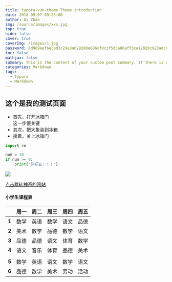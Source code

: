 ```yaml
---
title: typora-vue-theme Theme introduction
date: 2018-09-07 09:25:00
author: Qi Zhao
img: /source/images/xxx.jpg
top: true
hide: false
cover: true
coverImg: /images/1.jpg
password: 8d969eef6ecad3c29a3a629280e686cf0c3f5d5a86aff3ca12020c923adc6c92
toc: false
mathjax: false
summary: This is the content of your custom post summary. If there is a value for this attribute, the post card summary will display the text, otherwise the program will automatically intercept part of the post content as a summary.
categories: Markdown
tags:
  - Typora
  - Markdown
---
```

## 这个是我的测试页面
- 首先，打开冰箱门  
这一步很关键
- 其次，把大象装到冰箱
- 接着，关上冰箱门
```python
import re

num = 10
if num >= 0:
    print("你好丑！！！")
```

![](https://img0.baidu.com/it/u=4137668574,1684066056&fm=253&app=138&size=w931&n=0&f=JPEG&fmt=auto?sec=1684170000&t=ac248dd8026f545d3e018423b7d4fd73)

[点击跳转神奇的网站](https://www.bilibili.com/read/cv21489146/)

#### 小学生课程表

| |周一|周二|周三|周四|周五|
|--:|---|---|---|---|---|
|**1**|数学|英语|数学|语文|品德|
|**2**|美术|数学|品德|数学|语文|
|**3**|品德|品德|语文|体育|数学|
|**4**|语文|音乐|体育|品德|美术|
|||||||
|**5**|数学|英语|语文|数学|语文|
|**6**|品德|数学|美术|劳动|活动|
